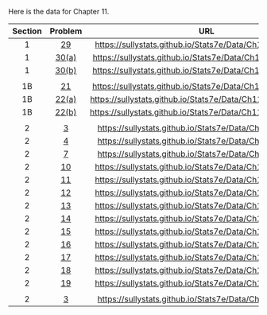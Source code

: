 Here is the data for Chapter 11.

|Section|Problem|URL|
|:---:|:---:|:---:|
|1|[29](https://sullystats.github.io/Stats7e/Data/Ch11/11_1_29.csv)|<a>https://sullystats.github.io/Stats7e/Data/Ch11/11_1_29.csv</a><br/>|
|1|[30(a)](https://sullystats.github.io/Stats7e/Data/Ch11/11_1_30a.csv)|<a>https://sullystats.github.io/Stats7e/Data/Ch11/11_1_30a.csv</a><br/>|
|1|[30(b)](https://sullystats.github.io/Stats7e/Data/Ch11/11_1_30b.csv)|<a>https://sullystats.github.io/Stats7e/Data/Ch11/11_1_30b.csv</a><br/>|
| | |
|1B|[21](https://sullystats.github.io/Stats7e/Data/Ch11/11_1B_21.csv)|<a>https://sullystats.github.io/Stats7e/Data/Ch11/11_1B_21.csv</a><br/>|
|1B|[22(a)](https://sullystats.github.io/Stats7e/Data/Ch11/11_1B_22a.csv)|<a>https://sullystats.github.io/Stats7e/Data/Ch11/11_1B_22a.csv</a><br/>|
|1B|[22(b)](https://sullystats.github.io/Stats7e/Data/Ch11/11_1B_22b.csv)|<a>https://sullystats.github.io/Stats7e/Data/Ch11/11_1B_22b.csv</a><br/>|
| | |
|2|[3](https://sullystats.github.io/Stats7e/Data/Ch11/11_2_3.csv)|<a>https://sullystats.github.io/Stats7e/Data/Ch11/11_2_3.csv</a><br/>|
|2|[4](https://sullystats.github.io/Stats7e/Data/Ch11/11_2_4.csv)|<a>https://sullystats.github.io/Stats7e/Data/Ch11/11_2_4.csv</a><br/>|
|2|[7](https://sullystats.github.io/Stats7e/Data/Ch11/11_2_7.csv)|<a>https://sullystats.github.io/Stats7e/Data/Ch11/11_2_7.csv</a><br/>|
|2|[10](https://sullystats.github.io/Stats7e/Data/Ch11/11_2_10.csv)|<a>https://sullystats.github.io/Stats7e/Data/Ch11/11_2_10.csv</a><br/>|
|2|[11](https://sullystats.github.io/Stats7e/Data/Ch11/11_2_11.csv)|<a>https://sullystats.github.io/Stats7e/Data/Ch11/11_2_11.csv</a><br/>|
|2|[12](https://sullystats.github.io/Stats7e/Data/Ch11/11_2_12.csv)|<a>https://sullystats.github.io/Stats7e/Data/Ch11/11_2_12.csv</a><br/>|
|2|[13](https://sullystats.github.io/Stats7e/Data/Ch11/11_2_13.csv)|<a>https://sullystats.github.io/Stats7e/Data/Ch11/11_2_13.csv</a><br/>|
|2|[14](https://sullystats.github.io/Stats7e/Data/Ch11/11_2_14.csv)|<a>https://sullystats.github.io/Stats7e/Data/Ch11/11_2_14.csv</a><br/>|
|2|[15](https://sullystats.github.io/Stats7e/Data/Ch11/11_2_15.csv)|<a>https://sullystats.github.io/Stats7e/Data/Ch11/11_2_15.csv</a><br/>|
|2|[16](https://sullystats.github.io/Stats7e/Data/Ch11/11_2_16.csv)|<a>https://sullystats.github.io/Stats7e/Data/Ch11/11_2_16.csv</a><br/>|
|2|[17](https://sullystats.github.io/Stats7e/Data/Ch11/11_2_17.csv)|<a>https://sullystats.github.io/Stats7e/Data/Ch11/11_2_17.csv</a><br/>|
|2|[18](https://sullystats.github.io/Stats7e/Data/Ch11/11_2_18.csv)|<a>https://sullystats.github.io/Stats7e/Data/Ch11/11_2_18.csv</a><br/>|
|2|[19](https://sullystats.github.io/Stats7e/Data/Ch11/11_2_19.csv)|<a>https://sullystats.github.io/Stats7e/Data/Ch11/11_2_19.csv</a><br/>|
| | |
|2|[3](https://sullystats.github.io/Stats7e/Data/Ch11/11_2_3.csv)|<a>https://sullystats.github.io/Stats7e/Data/Ch11/11_2_3.csv</a><br/>|
